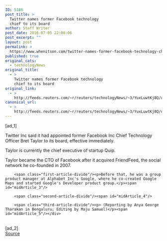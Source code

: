 ```yaml
---
ID: 5186
post_title: >
  Twitter names former Facebook technology
  chief to its board
author: Staff Writer
post_date: 2016-07-05 22:08:06
post_excerpt: ""
layout: post
permalink: >
  https://www.whenitson.com/twitter-names-former-facebook-technology-chief-to-its-board/
published: true
original_cats:
  - technologyNews
original_title:
  - >
    Twitter names former Facebook technology
    chief to its board
original_link:
  - >
    http://feeds.reuters.com/~r/reuters/technologyNews/~3/YuxLuwtKj8Q/us-twitter-board-brettaylor-idUSKCN0ZL2KP
canonical_url:
  - >
    http://feeds.reuters.com/~r/reuters/technologyNews/~3/YuxLuwtKj8Q/us-twitter-board-brettaylor-idUSKCN0ZL2KP
---
```

 [ad_1]
<br><div id="articleText">
<span id="midArticle_start"/>

<span class="focusParagraph" readability="4"><p><span class="articleLocatio&lt;/span&gt;n">Twitter Inc said it had appointed former Facebook Inc Chief Technology Officer Bret Taylor to its board, effective immediately.</span></p></span><span id="midArticle_0"/><p>Taylor is currently the chief executive of startup Quip.</p><span id="midArticle_1"/><p>Taylor became the CTO of Facebook after it acquired FriendFeed, the social network he co-founded in 2007.</p><span id="midArticle_2"/>
        
        <span class="first-article-divide"/><p>Before that, he was a group product manager at Alphabet Inc's Google, where he co-created Google Maps and started Google's Developer product group.</p><span id="midArticle_3"/>
        
        <span class="second-article-divide"/><span id="midArticle_4"/>
        
        <span class="third-article-divide"/><p> (Reporting by Anya George Tharakan in Bengaluru; Editing by Maju Samuel)</p><span id="midArticle_5"/></div>
<br>[ad_2]
<br><a href="http://feeds.reuters.com/~r/reuters/technologyNews/~3/YuxLuwtKj8Q/us-twitter-board-brettaylor-idUSKCN0ZL2KP">Source </a>